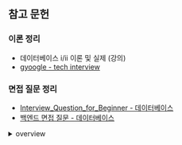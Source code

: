 ## 참고 문헌
### 이론 정리
* 데이터베이스 i/ii 이론 및 실제 (강의)
* [gyoogle - tech interview](https://github.com/gyoogle/tech-interview-for-developer)

### 면접 질문 정리
* [Interview_Question_for_Beginner - 데이터베이스](https://github.com/JaeYeopHan/Interview_Question_for_Beginner/tree/master/Database)
* [백엔드 면접 질문 - 데이터베이스](https://github.com/ksundong/backend-interview-question#%EB%8D%B0%EC%9D%B4%ED%84%B0%EB%B2%A0%EC%9D%B4%EC%8A%A4)

<details>
<summary>overview</summary>
<div markdown="1">

### DB1 개념

1. RDBMS
    1. NoSQL vs SQL 비교
    2. 데이터베이스 / 테이블 / 로우 / 컬럼 개념
    3. 키 종류들의 개념 ([링크](https://inpa.tistory.com/entry/DB-%F0%9F%93%9A-%ED%82%A4KEY-%EC%A2%85%EB%A5%98-%F0%9F%95%B5%EF%B8%8F-%EC%A0%95%EB%A6%AC))
        1. 외래키 - 참조무결성 / cascading
        2. 후보키
        3. 기본키
2. 데이터베이스 모델링 (데이터 간의 중복 발생; 여러 테이블에 같은 데이터) → 정규화
    1. 종류
        1. 제1 ~ 제3 정규화, BCNF
    2. 방법
3. SQL 문법
    1. DML / DDL / DCL / DTL : SQL문으로 작성하는 방법
        1. 서브쿼리 : 어디에 되고.. 어디에 안되고..
    2. **조인 (join)**
        1. **종류 : NestedLoop, 소트 머지, 해시 조인**
        2. **성능**
    3. 뷰 (필요없는 볼 필요 없다) : SQL문으로 작성

### DB2

1. **트랜잭션**
    1. 동시성 제어 잘못해서 나타나는 현상
        1. dirty read / lost update / unrepeatable read
    - 스케줄 고를 때 고려해야 하는 사항 (2가지)
    1. 직렬가능여부 : serializable / conflict serializability / view serializability
    2. 회복 가능 여부 : cascading rollback /
2. **동시성 제어**
    1. 교착상태
    2. 해결 방안
        1. 락킹
        2. 스냅샷

    ---

3. 장애
    1. 장애 종류( 트랜잭션 장애, 시스템 장애, 디스크 장애)와 정의
    2. 장애가 일어났을 때 데이터는 안전해야해, 어떤 시스템 구축?
        1. 물리적 - RAID
        2. 논리적(?) - 복구 기법
            1. 복구 기법 알기 위해서, 데이터 3군데 위치함을 이해해야 함(디스크 블록, 메인메모리 상의 데이터 버퍼블록, 트랜잭션 프로세스 메모리 영역 : 각 위치가 무엇인지) p.73-74
            2. 위치가 다르고, 위치에 따라 데이터 값이 다를 수도 있어. 그래서, 로그를 먼저 작성하자. (로그)
4. 복구
    1. 로그랑 데이터를 언제 반영할 것인가? (왜 이런 고민? 3군데에 데이터가 위치할 수 있고, 내용이 상이할 수 있기 때문에, 어떤 데이터를 신뢰해야 하는지 정해야 한다. )
        1. 상용 : Steal / Not Force Policy
        2. 로그를 임시로 저장하는 버퍼인 로그 블록 버퍼 ⇒ full , 트랜잭션 커밋, 로그 블록 쓰기 요구
    2. 복구 알고리즘
        1. REDO, UNDO, checkpoint 각 개념 , 왜 복구가 되는지 직접 해보기…

    ---


5. 원격 백업… (중요하지만, 이책에서 할 수 없음)

1. RAID 0 / 1 / 5
    1. 분산 데이터베이스
    - 2이후로 ~ parity(주민등록번호 유효검사)
    - 5 : parity 있는 데이터베이스가 망가지면+병목현상있으면 어쩔꺼야?를 해결하기 위해 각 데이터베이스에 parity bit를 포함시킴

   b.  → 현업에서 중요함

    - 0 : 데이터 loss 괜찮을 때
    - 1 : 용량 클때 사용
    - 2-4 : 실질적으로 쓰이지 않음
    - 5 : 업데이트가 적게 일어났을 때



2. **인덱스**
    1. 종류
        1. 주색인(Primary) / 이차 색인(Secondary)
        2. 역인덱스
    2. B+트리 색인
        1. 검색 / 삭제 / 삽입
        2. 성능  :  효율적 , but 성능이 안나오는 이유 있었음
    3. 해쉬
        1. 정적해쉬 → 확장 해쉬 : 한곳에만 몰린다.
3. Query Processing : 시스템에서 **성능** 향상 위해 수행하는 방법
    1. Sort
        1. Extenral Sort-Merge
    2. Join
        1. Nested-Loop
        2. block nested-loop
        3. merge join
        4. hash join
4. **파티셔닝 / 샤딩** (두 개의 개념)
    1. 인덱스 달아도 느린 상황 : 너무 양이 많아서 btree도 감당이 안될 때 → 파티셔닝
    2. 파티셔닝도 안될 때 → 샤딩
    - 엘라스틱 장점 : 내부 샤딩 & 이중화 짱 좋음
5. 오라클 내부 구조 (Oracle Database Architecture Overview 기준으로 각 역할)

### 실습

- [실습] 기본 MySQL 문법
- [실습] 트랜젝션
    - 시나리오
- [실습] 정규화 / 인덱스
- [실습] JDBC, MyBatis, JPA
    - 차이점 / 간단하게 CRUD 쿼리 작성
- [실습] 데이터 종류에 따른 처리 방법 (반정형-Json/XML, 정형, 비정형-검색,언어처리)
    - SQL - MySQL
      *** NoSQL - Redis**
      *** 검색 - 엘라스틱 서치**
  
</div>
</details>